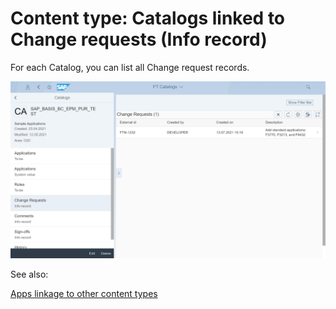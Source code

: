 # Content type: Catalogs linked to Change requests (Info record)

For each Catalog, you can list all Change request records.

[![](res/cat-change-req.png)](res/cat-change-req.png)

See also:

[Apps linkage to other content types](cats.md#linkage-to-other-content-types)